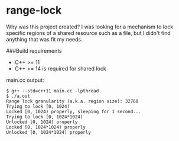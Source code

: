 # range-lock

Why was this project created? I was looking for a mechanism to lock specific regions of a shared resource such as a file, but I didn't find anything that was fit my needs.

###Build requirements
* C++ >= 11
* C++ >= 14 is required for shared lock

main.cc output:
```
$ g++ --std=c++11 main.cc -lpthread
$ ./a.out 
Range lock granularity (a.k.a. region size): 32768
Trying to lock [0, 1024)
Locked [0, 1024) properly, sleeping for 1 second...
Trying to lock [0, 1024*1024)
Unlocked [0, 1024) properly
Locked [0, 1024*1024) properly
Unlocked [0, 1024*1024) properly
```
